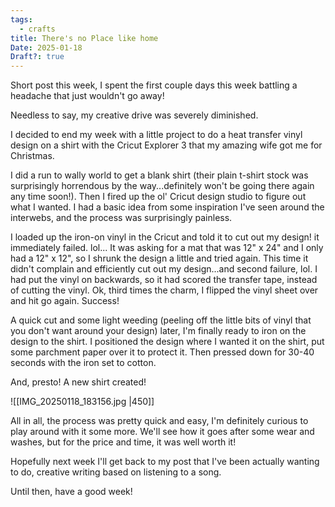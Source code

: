```yaml
---
tags:
  - crafts
title: There's no Place like home
Date: 2025-01-18
Draft?: true
---
```

Short post this week, I spent the first couple days this week battling a headache that just wouldn't go away!

Needless to say, my creative drive was severely diminished.

I decided to end my week with a little project to do a heat transfer vinyl design on a shirt with the Cricut Explorer 3 that my amazing wife got me for Christmas.

I did a run to wally world to get a blank shirt (their plain t-shirt stock was surprisingly horrendous by the way...definitely won't be going there again any time soon!). Then I fired up the ol' Cricut design studio to figure out what I wanted. I had a basic idea from some inspiration I've seen around the interwebs, and the process was surprisingly painless.

I loaded up the iron-on vinyl in the Cricut and told it to cut out my design! it immediately failed. lol... It was asking for a mat that was 12" x 24" and I only had a 12" x 12", so I shrunk the design a little and tried again. This time it didn't complain and efficiently cut out my design...and second failure, lol. I had put the vinyl on backwards, so it had scored the transfer tape, instead of cutting the vinyl. Ok, third times the charm, I flipped the vinyl sheet over and hit go again. Success!

A quick cut and some light weeding (peeling off the little bits of vinyl that you don't want around your design) later, I'm finally ready to iron on the design to the shirt.  I positioned the design where I wanted it on the shirt, put some parchment paper over it to protect it. Then pressed down for 30-40 seconds with the iron set to cotton.

And, presto! A new shirt created!

![[IMG_20250118_183156.jpg |450]]

All in all, the process was pretty quick and easy, I'm definitely curious to play around with it some more. We'll see how it goes after some wear and washes, but for the price and time, it was well worth it!

Hopefully next week I'll get back to my post that I've been actually wanting to do, creative writing based on listening to a song.

Until then, have a good week!
